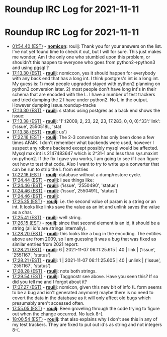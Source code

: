 # Roundup IRC Log for 2021-11-11 #
# Roundup IRC Log for 2021-11-11
* <a href="#01:54.40" id="01:54.40">01:54.40 (EST)</a> - __[nomicon](https://github.com/nomicon)__: rouilj: Thank you for your answers on the list. I've not yet found time to check it out, but I will for sure. This just makes me wonder, Am I the only one who stumbled upon this problem, or shouldn't this happen to everyone who goes from python2->python3 and using pgsql ?
* <a href="#17:13.30" id="17:13.30">17:13.30 (EST)</a> - __[rouilj](https://github.com/rouilj)__: nomiccon, yes it should happen for everybody with any back end that has a long int. I think postgres's int is a long int. My guess is: 1) most people upgraded stayed with python2 planning on python3 conversion later. 2) most people don't have long int's in their schema that are encoded with the L. I have a number of test trackers and tried dumping the 2 I have under python2. No L in the output. However dumping issue.roundup-tracke
* <a href="#17:13.30" id="17:13.30">17:13.30 (EST)</a> - __[rouilj](https://github.com/rouilj)__: s status using postgres as a back end shows the issue:
* <a href="#17:13.38" id="17:13.38">17:13.38 (EST)</a> - __[rouilj](https://github.com/rouilj)__: '1':(2009, 2, 23, 22, 23, 17.283, 0, 0, 0):'33':'link':('issue', 2550518L, 'stat
* <a href="#17:13.38" id="17:13.38">17:13.38 (EST)</a> - __[rouilj](https://github.com/rouilj)__: us')
* <a href="#17:22.16" id="17:22.16">17:22.16 (EST)</a> - __[rouilj](https://github.com/rouilj)__: The 2-3 conversion has only been done a few times AFAIK. I don't remember what backends were used, however I suspect any rdbms backend except possibly mysql would be affected. Mysql max int is 2147483647 which is 2^31-1 and less than sys.maxint on python2. If the fix I gave you works, I am going to see if I can figure out how to test that code. Also I want to try to write up a converter that can be run to strip the L from entries
* <a href="#17:22.16" id="17:22.16">17:22.16 (EST)</a> - __[rouilj](https://github.com/rouilj)__: database without a dump/restore cycle.
* <a href="#17:24.44" id="17:24.44">17:24.44 (EST)</a> - __[rouilj](https://github.com/rouilj)__: I see things like:
* <a href="#17:24.46" id="17:24.46">17:24.46 (EST)</a> - __[rouilj](https://github.com/rouilj)__: ('issue', '2550490', 'status')
* <a href="#17:24.46" id="17:24.46">17:24.46 (EST)</a> - __[rouilj](https://github.com/rouilj)__: ('issue', 2550491L, 'status')
* <a href="#17:24.46" id="17:24.46">17:24.46 (EST)</a> - __[rouilj](https://github.com/rouilj)__: 
* <a href="#17:25.35" id="17:25.35">17:25.35 (EST)</a> - __[rouilj](https://github.com/rouilj)__: i.e. the second value of param is a string or an int. It looks like links save the value as an int and unlink saves the value as a char.
* <a href="#17:25.41" id="17:25.41">17:25.41 (EST)</a> - __[rouilj](https://github.com/rouilj)__: well string.
* <a href="#17:26.15" id="17:26.15">17:26.15 (EST)</a> - __[rouilj](https://github.com/rouilj)__: since that second element is an id, it should be a string (all id's are strings internally).
* <a href="#17:28.20" id="17:28.20">17:28.20 (EST)</a> - __[rouilj](https://github.com/rouilj)__: this looks like a bug in the encoding. The entities above are from 2009, so I am guessing it was a bug that was fixed as similar entries from 2021 report:
* <a href="#17:28.21" id="17:28.21">17:28.21 (EST)</a> - __[rouilj](https://github.com/rouilj)__: 6 | 2021-11-07 06:11:25.615 | 40  | link   | ('issue', '2551167', 'status')
* <a href="#17:28.21" id="17:28.21">17:28.21 (EST)</a> - __[rouilj](https://github.com/rouilj)__: 1 | 2021-11-07 06:11:25.605 | 40  | unlink | ('issue', '2551167', 'status')
* <a href="#17:28.28" id="17:28.28">17:28.28 (EST)</a> - __[rouilj](https://github.com/rouilj)__: note both strings.
* <a href="#17:29.54" id="17:29.54">17:29.54 (EST)</a> - __[rouilj](https://github.com/rouilj)__: Taggnostr see above. Have you seen this? If so did you tell me and I forgot about it?
* <a href="#17:37.27" id="17:37.27">17:37.27 (EST)</a> - __[rouilj](https://github.com/rouilj)__: nomicon, given this new bit of info (L form seems to be a bug and isn't generated anymore) maybe there is no need to covert the data in the database as it will only affect old bugs which presumably aren't accessed often.
* <a href="#17:55.05" id="17:55.05">17:55.05 (EST)</a> - __[rouilj](https://github.com/rouilj)__: Been groveling through the code trying to figure out when the change occurred. No luck 8-(.
* <a href="#18:00.54" id="18:00.54">18:00.54 (EST)</a> - __[rouilj](https://github.com/rouilj)__: that also explains why I don't see this in any of my test trackers. They are fixed to put out id's as string and not integers 8-(.
